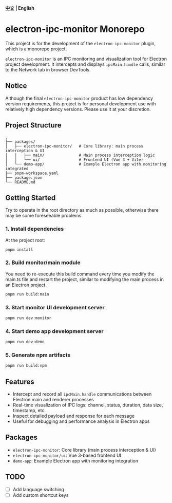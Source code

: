 **[中文](./README.md) | English**

# electron-ipc-monitor Monorepo

This project is for the development of the `electron-ipc-monitor` plugin, which is a monorepo project.

`electron-ipc-monitor` is an IPC monitoring and visualization tool for Electron project development. It intercepts and displays `ipcMain.handle` calls, similar to the Network tab in browser DevTools.

## Notice

Although the final `electron-ipc-monitor` product has low dependency version requirements, this project is for personal development use with relatively high dependency versions. Please use it at your discretion.

## Project Structure

```
.
├── packages/
│   ├── electron-ipc-monitor/   # Core library: main process interception & UI
│   │   ├── main/               # Main process interception logic
│   │   └── ui/                 # Frontend UI (Vue 3 + Vite)
│   └── demo-app/               # Example Electron app with monitoring integrated
├── pnpm-workspace.yaml
├── package.json
└── README.md
```

## Getting Started

Try to operate in the root directory as much as possible, otherwise there may be some foreseeable problems.

### 1. Install dependencies

At the project root:

```bash
pnpm install
```

### 2. Build monitor/main module

You need to re-execute this build command every time you modify the main.ts file and restart the project, similar to modifying the main process in an Electron project.

```bash
pnpm run build:main
```

### 3. Start monitor UI development server

```bash
pnpm run dev:monitor
```

### 4. Start demo app development server

```bash
pnpm run dev:demo
```

### 5. Generate npm artifacts

```bash
pnpm run build:npm
```

## Features

- Intercept and record all `ipcMain.handle` communications between Electron main and renderer processes
- Real-time visualization of IPC logs: channel, status, duration, data size, timestamp, etc.
- Inspect detailed payload and response for each message
- Useful for debugging and performance analysis in Electron apps

## Packages

- `electron-ipc-monitor`: Core library (main process interception & UI)
- `electron-ipc-monitor/ui`: Vue 3-based frontend UI
- `demo-app`: Example Electron app with monitoring integration

## TODO
- [ ] Add language switching
- [ ] Add custom shortcut keys
